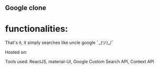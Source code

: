 ## Google clone

# functionalities:
That's it, it simply searches like uncle google ¯\_(ツ)_/¯ 

Hosted on:

Tools used: ReactJS, material-UI, Google Custom Search API, Context API
